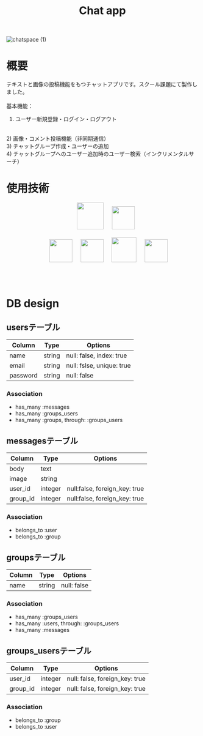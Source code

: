 <h1 align="center">Chat app</h1>
<br>

![chatspace (1)](https://user-images.githubusercontent.com/57956439/79837700-da86a880-83ec-11ea-9c8d-6803603a1cd7.gif)


# 概要
テキストと画像の投稿機能をもつチャットアプリです。スクール課題にて製作しました。
</br>
</br>
基本機能：
1) ユーザー新規登録・ログイン・ログアウト
</br>
2) 画像・コメント投稿機能（非同期通信）
</br>
3) チャットグループ作成・ユーザーの追加
</br>
4) チャットグループへのユーザー追加時のユーザー検索（インクリメンタルサーチ）
</br>

# 使用技術
<p align="center">
<a>　</a>
<img src="https://user-images.githubusercontent.com/39142850/71774533-1ddf1780-2fb4-11ea-8560-753bed352838.png" width="70px;" />
<a>　</a>
<img src="https://user-images.githubusercontent.com/39142850/71774548-731b2900-2fb4-11ea-99ba-565546c5acb4.png" height="60px;" /><br><br>
<a>　</a><a>　</a>
<a><img src="https://user-images.githubusercontent.com/39142850/71774618-b32edb80-2fb5-11ea-9050-d5929a49e9a5.png" height="60px;" />
<a>　</a>
<a><img src="https://user-images.githubusercontent.com/39142850/71774644-115bbe80-2fb6-11ea-822c-568eabde5228.png" height="60px" />
<a>　</a>
<img src="https://user-images.githubusercontent.com/39142850/71774768-d064a980-2fb7-11ea-88ad-4562c59470ae.png" height="65px;" />
<a>　</a>
<a><img src="https://user-images.githubusercontent.com/39142850/71774786-37825e00-2fb8-11ea-8b90-bd652a58f1ad.png" height="60px;" />
</p><br>

</br>

# DB design

## usersテーブル
|Column|Type|Options|
|------|----|-------|
|name|string|null: false, index: true|
|email|string|null: fslse, unique: true|
|password|string|null: false|
### Association
- has_many :messages
- has_many :groups_users
- has_many :groups, through:  :groups_users

## messagesテーブル
|Column|Type|Options|
|------|----|-------|
|body|text||
|image|string||
|user_id|integer|null:false, foreign_key: true|
|group_id|integer|null:false, foreign_key: true|
### Association
- belongs_to :user
- belongs_to :group

## groupsテーブル
|Column|Type|Options|
|------|----|-------|
|name|string|null: false|
### Association
- has_many :groups_users
- has_many :users, through:  :groups_users
- has_many :messages

## groups_usersテーブル

|Column|Type|Options|
|------|----|-------|
|user_id|integer|null: false, foreign_key: true|
|group_id|integer|null: false, foreign_key: true|

### Association
- belongs_to :group
- belongs_to :user